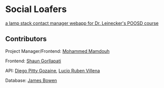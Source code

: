 # Social Loafers

[a lamp stack contact manager webapp for Dr. Leinecker's POOSD course](http://socialoafers.org/)

## Contributors

Project Manager/Frontend: [Mohammed Mamdouh](https://github.com/mmamdouh4370)

Frontend: [Shaun Gorllapati](https://github.com/ShaunG219)

API: [Diego Pitty Gozaine](https://github.com/kuro20507), [Lucio Ruben Villena](https://github.com/Luesh-coder)

Database: [James Bowen](https://github.com/twotonskunk)
